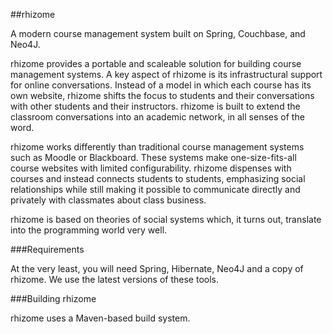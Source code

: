 ##rhizome


A modern course management system built on Spring, Couchbase, and Neo4J.

rhizome provides a portable and scaleable solution for building course management systems. A key aspect of rhizome is its infrastructural support for online conversations. Instead of a model in which each course has its own website, rhizome shifts the focus to students and their conversations with other students and their instructors. rhizome is built to extend the classroom conversations into an academic network, in all senses of the word.

rhizome works differently than traditional course management systems such as Moodle or Blackboard. These systems make one-size-fits-all course websites with limited configurability. rhizome dispenses with courses and instead connects students to students, emphasizing social relationships while still making it possible to communicate directly and privately with classmates about class business. 

rhizome is based on theories of social systems which, it turns out, translate into the programming world very well. 

###Requirements


At the very least, you will need Spring, Hibernate, Neo4J and a copy of rhizome. We use the latest versions of these tools.

###Building rhizome


rhizome uses a Maven-based build system.



